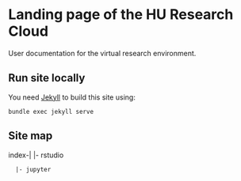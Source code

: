 # Landing page of the HU Research Cloud

User documentation for the virtual research environment.

## Run site locally

You need [Jekyll](https://jekyllrb.com/) to build this site using:

```shell
bundle exec jekyll serve
```

## Site map

index-|
      |- rstudio
      
      |- jupyter

